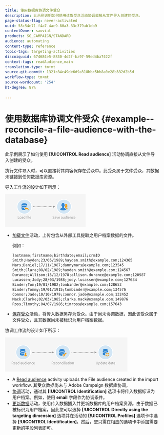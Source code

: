 ```yaml
---
title: 使用数据库协调文件受众
description: 此示例说明如何使用读取受众活动协调直接从文件导入创建的受众。
page-status-flag: never-activated
uuid: 58c54e71-f4a7-4ae9-80a3-33c379ab1db9
contentOwner: sauviat
products: SG_CAMPAIGN/STANDARD
audience: automating
content-type: reference
topic-tags: targeting-activities
discoiquuid: 674684e5-8830-4d2f-ba97-59ed4ba7422f
context-tags: readAudience,main
translation-type: tm+mt
source-git-commit: 1321c84c49de6d9a318bbc5bb8a0e28b332d2b5d
workflow-type: tm+mt
source-wordcount: '254'
ht-degree: 87%

---
```



# 使用数据库协调文件受众 {#example--reconcile-a-file-audience-with-the-database}

此示例展示了如何使用 **[!UICONTROL Read audience]** 活动协调直接从文件导入创建的受众。

执行文件导入时，可以直接将其内容保存在受众中。此受众属于文件受众，其数据未链接到任何数据库资源。

导入工作流的设计如下所示：

![](assets/readaudience_activity_example3.png)

* [加载文件](../../automating/using/load-file.md)活动，上传包含从外部工具提取之用户档案数据的文件。

   例如：

   ```
   lastname;firstname;birthdate;email;crmID
   Smith;Hayden;23/05/1989;hayden.smith@example.com;124365
   Mars;Daniel;17/11/1987;dannymars@example.com;123545
   Smith;Clara;08/02/1989;hayden.smith@example.com;124567
   Durance;Allison;15/12/1978;allison.durance@example.com;120987
   Lucassen;Jody;28/03/1988;jody.lucassen@example.com;127634
   Binder;Tom;19/01/1982;tombinder@example.com;128653
   Binder;Tommy;19/01/1915;tombinder@example.com;134576
   Connor;Jade;10/10/1979;connor.jade@example.com;132452
   Mack;Clarke;02/03/1985;clarke.mack@example.com;149876
   Ross;Timothy;04/07/1986;timross@example.com;157643
   ```

* [保存受众](../../automating/using/save-audience.md)活动，将传入数据另存为受众。由于尚未协调数据，因此该受众属于文件受众，且其数据尚未被标识为用户档案数据。

协调工作流的设计如下所示：

![](assets/readaudience_activity_example2.png)

* A [Read audience](../../automating/using/read-audience.md) activity uploads the File audience created in the import workflow. 其受众数据尚未与 Adobe Campaign 数据库协调。
* [协调](../../automating/using/reconciliation.md)活动，通过其 **[!UICONTROL Identification]** 选项卡将传入数据标识为用户档案。例如，使用 **email** 字段作为协调条件。
* [更新数据](../../automating/using/update-data.md)活动，使用传入数据插入并更新数据库的用户档案资源。由于数据已被标识为用户档案，因此您可以选择 **[!UICONTROL Directly using the targeting dimension]** 选项并在活动的 **[!UICONTROL Profiles]** 选项卡中选择 **[!UICONTROL Identification]**。然后，您只需在相应的选项卡中添加需要更新的字段列表即可。
